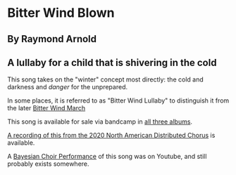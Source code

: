 #  Bitter Wind Blown

## By Raymond Arnold
## A lullaby for a child that is shivering in the cold

This song takes on the "winter" concept most directly: the cold and
darkness and *danger* for the unprepared.

In some places, it is referred to as "Bitter Wind Lullaby" to distinguish it
from the later [Bitter Wind March](../../Bitter_Wind_March/gen/)

This song is available for sale via bandcamp in [all three albums](https://humanistculture.bandcamp.com/).

[A recording of this from the 2020 North American Distributed Chorus](https://www.jefftk.com/solstice-2020/01-bitter-wind-blown--2020-12-20-011646.mp3) is available.

A [Bayesian Choir Performance](https://www.youtube.com/watch?v=VNIaA5WJaHE) of this song was on Youtube, and still probably exists somewhere.
